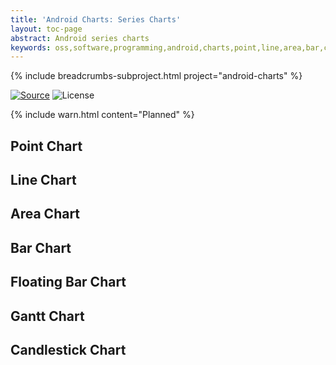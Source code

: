 ```yaml
---
title: 'Android Charts: Series Charts'
layout: toc-page
abstract: Android series charts
keywords: oss,software,programming,android,charts,point,line,area,bar,candlestick,gantt,graphs,kotlin
---
```


{% include breadcrumbs-subproject.html project="android-charts" %}

[![Source](https://img.shields.io/badge/source-GitHub-blue.svg)](https://github.com/sczerwinski/android-charts)
![License](https://img.shields.io/github/license/sczerwinski/android-charts.svg)

{% include warn.html content="Planned" %}

## Point Chart

## Line Chart

## Area Chart

## Bar Chart

## Floating Bar Chart

## Gantt Chart

## Candlestick Chart
